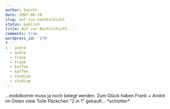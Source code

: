 ```yaml
---
author: bascht
date: 2007-06-18
slug: auf-zur-nachtschicht
status: publish
title: Auf zur Nachtschicht...
comments: true
wordpress_id: '179'
? ''
: - andré
  - andré
  - frank
  - frank
  - kaffee
  - kaffee
  - studium
  - studium
---
```


...mobilkomm muss ja noch belegt werden. Zum Glück haben Frank +
André im Osten viele Tolle Päckchen "2 in 1" gekauft...
\*schlotter\*


